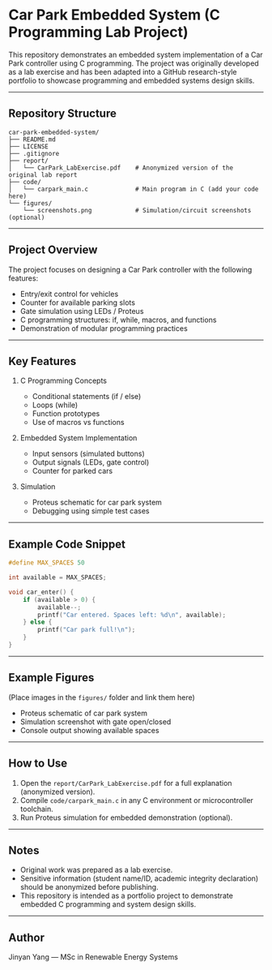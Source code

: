 # Car Park Embedded System (C Programming Lab Project)

This repository demonstrates an embedded system implementation of a Car Park controller using C programming.
The project was originally developed as a lab exercise and has been adapted into a GitHub research-style portfolio to showcase programming and embedded systems design skills.

---

## Repository Structure

```
car-park-embedded-system/
├── README.md
├── LICENSE
├── .gitignore
├── report/
│   └── CarPark_LabExercise.pdf    # Anonymized version of the original lab report
├── code/
│   └── carpark_main.c             # Main program in C (add your code here)
└── figures/
    └── screenshots.png            # Simulation/circuit screenshots (optional)
```

---

## Project Overview

The project focuses on designing a Car Park controller with the following features:

- Entry/exit control for vehicles
- Counter for available parking slots
- Gate simulation using LEDs / Proteus
- C programming structures: if, while, macros, and functions
- Demonstration of modular programming practices

---

## Key Features

1. C Programming Concepts
   - Conditional statements (if / else)
   - Loops (while)
   - Function prototypes
   - Use of macros vs functions

2. Embedded System Implementation
   - Input sensors (simulated buttons)
   - Output signals (LEDs, gate control)
   - Counter for parked cars

3. Simulation
   - Proteus schematic for car park system
   - Debugging using simple test cases

---

## Example Code Snippet

```c
#define MAX_SPACES 50

int available = MAX_SPACES;

void car_enter() {
    if (available > 0) {
        available--;
        printf("Car entered. Spaces left: %d\n", available);
    } else {
        printf("Car park full!\n");
    }
}
```

---

## Example Figures

(Place images in the `figures/` folder and link them here)

- Proteus schematic of car park system
- Simulation screenshot with gate open/closed
- Console output showing available spaces

---

## How to Use

1. Open the `report/CarPark_LabExercise.pdf` for a full explanation (anonymized version).
2. Compile `code/carpark_main.c` in any C environment or microcontroller toolchain.
3. Run Proteus simulation for embedded demonstration (optional).

---

## Notes

- Original work was prepared as a lab exercise.
- Sensitive information (student name/ID, academic integrity declaration) should be anonymized before publishing.
- This repository is intended as a portfolio project to demonstrate embedded C programming and system design skills.

---

## Author

Jinyan Yang — MSc in Renewable Energy Systems

